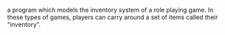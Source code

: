 a program which models the inventory system of a role playing game. In these types of games, players can carry around a set of items called their “inventory”. 
